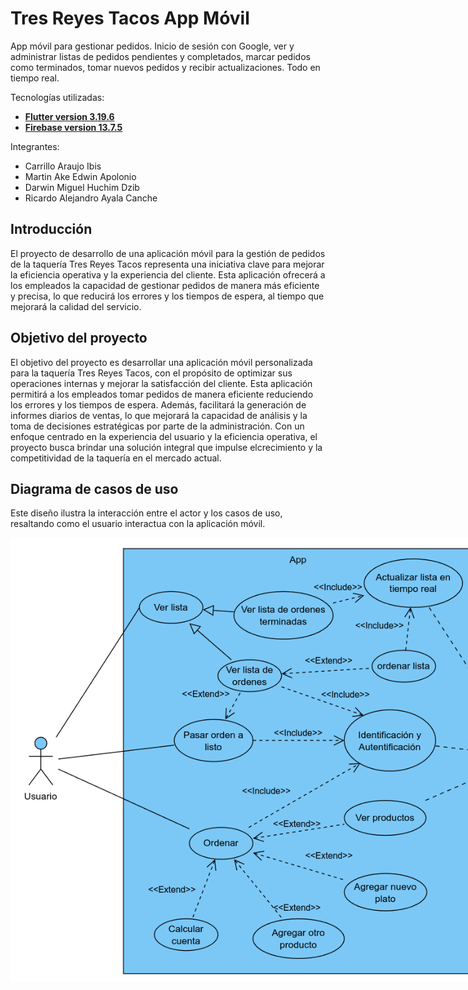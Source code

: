 # Tres Reyes Tacos App Móvil
App móvil para gestionar pedidos. Inicio de sesión con Google, ver y administrar listas de pedidos pendientes y completados, marcar pedidos como terminados, tomar nuevos pedidos y recibir actualizaciones. Todo en tiempo real.

Tecnologías utilizadas:
- [**Flutter version 3.19.6**](https://flutter.dev/)
- [**Firebase version 13.7.5**](https://firebase.google.com/?hl=es-419)

Integrantes:
- Carrillo Araujo Ibis
- Martin Ake Edwin Apolonio
- Darwin Miguel Huchim Dzib
- Ricardo Alejandro Ayala Canche


## Introducción

El proyecto de desarrollo de una aplicación móvil para la gestión de pedidos de la taquería Tres Reyes Tacos representa una iniciativa clave para mejorar la eficiencia operativa y la experiencia del cliente. Esta aplicación ofrecerá a los empleados la capacidad de gestionar pedidos de manera más eficiente y precisa, lo que reducirá los errores y los tiempos de espera, al tiempo que mejorará la calidad del servicio.


## Objetivo del proyecto

El objetivo del proyecto es desarrollar una aplicación móvil personalizada para la taquería Tres Reyes Tacos, con el propósito de optimizar sus operaciones internas y mejorar la satisfacción del cliente. Esta aplicación permitirá a los empleados tomar pedidos de manera eficiente reduciendo los errores y los tiempos de espera. Además, facilitará la generación de informes diarios de ventas, lo que mejorará la capacidad de análisis y la toma de decisiones estratégicas por parte de la administración. Con un enfoque centrado en la experiencia del usuario y la eficiencia operativa, el proyecto busca brindar una solución integral que impulse elcrecimiento y la competitividad de la taquería en el mercado actual.


## Diagrama de casos de uso

Este diseño ilustra la interacción entre el actor y los casos de uso, resaltando como el usuario interactua con la aplicación móvil.

<div style="width: 55rem">
    <img src="public/diagrama-casos-de-uso.png" alt="Diagrama de casos de uso">
</div>
